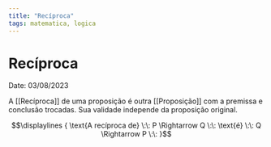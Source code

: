 ```yaml
---
title: "Recíproca"
tags: matematica, logica
---
```

# Recíproca

Date: 03/08/2023

A [[Recíproca]] de uma proposição é outra [[Proposição]] com a premissa e conclusão trocadas. Sua validade independe da proposição original.

$$\displaylines {
	\text{A recíproca de}
	\:\: P \Rightarrow Q \:\:
	\text{é}
	\:\: Q \Rightarrow P \:\:
}$$